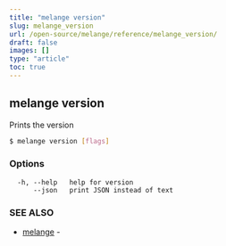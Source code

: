 ```yaml
---
title: "melange version"
slug: melange_version
url: /open-source/melange/reference/melange_version/
draft: false
images: []
type: "article"
toc: true
---
```

## melange version

Prints the version

```sh
$ melange version [flags]
```

### Options

```
  -h, --help   help for version
      --json   print JSON instead of text
```

### SEE ALSO

* [melange](/open-source/melange/reference/melange/)	 - 

